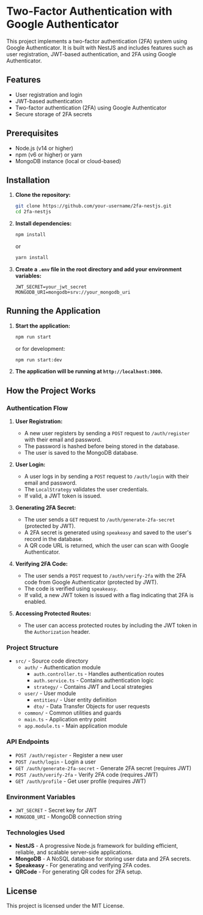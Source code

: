 # Two-Factor Authentication with Google Authenticator

This project implements a two-factor authentication (2FA) system using Google Authenticator. It is built with NestJS and includes features such as user registration, JWT-based authentication, and 2FA using Google Authenticator.

## Features

- User registration and login
- JWT-based authentication
- Two-factor authentication (2FA) using Google Authenticator
- Secure storage of 2FA secrets

## Prerequisites

- Node.js (v14 or higher)
- npm (v6 or higher) or yarn
- MongoDB instance (local or cloud-based)

## Installation

1. **Clone the repository:**

   ```bash
   git clone https://github.com/your-username/2fa-nestjs.git
   cd 2fa-nestjs
   ```

2. **Install dependencies:**

   ```bash
   npm install
   ```

   or

   ```bash
   yarn install
   ```

3. **Create a `.env` file in the root directory and add your environment variables:**

   ```env
   JWT_SECRET=your_jwt_secret
   MONGODB_URI=mongodb+srv://your_mongodb_uri
   ```

## Running the Application

1. **Start the application:**

   ```bash
   npm run start
   ```

   or for development:

   ```bash
   npm run start:dev
   ```

2. **The application will be running at `http://localhost:3000`.**

## How the Project Works

### Authentication Flow

1. **User Registration:**

   - A new user registers by sending a `POST` request to `/auth/register` with their email and password.
   - The password is hashed before being stored in the database.
   - The user is saved to the MongoDB database.

2. **User Login:**

   - A user logs in by sending a `POST` request to `/auth/login` with their email and password.
   - The `LocalStrategy` validates the user credentials.
   - If valid, a JWT token is issued.

3. **Generating 2FA Secret:**

   - The user sends a `GET` request to `/auth/generate-2fa-secret` (protected by JWT).
   - A 2FA secret is generated using `speakeasy` and saved to the user's record in the database.
   - A QR code URL is returned, which the user can scan with Google Authenticator.

4. **Verifying 2FA Code:**

   - The user sends a `POST` request to `/auth/verify-2fa` with the 2FA code from Google Authenticator (protected by JWT).
   - The code is verified using `speakeasy`.
   - If valid, a new JWT token is issued with a flag indicating that 2FA is enabled.

5. **Accessing Protected Routes:**
   - The user can access protected routes by including the JWT token in the `Authorization` header.

### Project Structure

- `src/` - Source code directory
  - `auth/` - Authentication module
    - `auth.controller.ts` - Handles authentication routes
    - `auth.service.ts` - Contains authentication logic
    - `strategy/` - Contains JWT and Local strategies
  - `user/` - User module
    - `entities/` - User entity definition
    - `dto/` - Data Transfer Objects for user requests
  - `common/` - Common utilities and guards
  - `main.ts` - Application entry point
  - `app.module.ts` - Main application module

### API Endpoints

- `POST /auth/register` - Register a new user
- `POST /auth/login` - Login a user
- `GET /auth/generate-2fa-secret` - Generate 2FA secret (requires JWT)
- `POST /auth/verify-2fa` - Verify 2FA code (requires JWT)
- `GET /auth/profile` - Get user profile (requires JWT)

### Environment Variables

- `JWT_SECRET` - Secret key for JWT
- `MONGODB_URI` - MongoDB connection string

### Technologies Used

- **NestJS** - A progressive Node.js framework for building efficient, reliable, and scalable server-side applications.
- **MongoDB** - A NoSQL database for storing user data and 2FA secrets.
- **Speakeasy** - For generating and verifying 2FA codes.
- **QRCode** - For generating QR codes for 2FA setup.

## License

This project is licensed under the MIT License.
